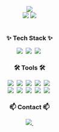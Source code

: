 
<div align="center">
  <img src="https://github.com/seuxghee/seuxghee/assets/160220269/0d6c8bfc-83cc-410c-a654-c51ba1d4dd9d"/>
</div>
<div  align="center">
 <img src="https://github-readme-stats.vercel.app/api?username=seuxghee&theme=buefy&show_icons=true"/>
 <img src="https://github-readme-stats.vercel.app/api/top-langs/?username=seuxghee&theme=buefy&layout=compact"/>
</div>


<br>


  <h3 align="center">✨ Tech Stack ✨</h3>
  <div align="center">
  <img src="https://img.shields.io/badge/java-007396?style=for-the-badge&logo=java&logoColor=white">&nbsp
  <img src="https://img.shields.io/badge/python-3776AB?style=for-the-badge&logo=python&logoColor=white">&nbsp
  <img src="https://img.shields.io/badge/c%23-%23239120.svg?style=for-the-badge&logo=c-sharp&logoColor=white">&nbsp
  </div>

  <h3 align="center">🛠 Tools 🛠</h3>
  <div align="center">
  <img src="https://img.shields.io/badge/git-F05033.svg?style=for-the-badge&logo=git&logoColor=white" />&nbsp
  <img src="https://img.shields.io/badge/github-181717.svg?style=for-the-badge&logo=github&logoColor=white" />&nbsp
  <img src="https://img.shields.io/badge/Notion-F3F3F3.svg?style=for-the-badge&logo=notion&logoColor=black" />&nbsp
  <img src="https://img.shields.io/badge/html5-E34F26?style=for-the-badge&logo=html5&logoColor=white">&nbsp
  <img src="https://img.shields.io/badge/css-1572B6?style=for-the-badge&logo=css3&logoColor=white">&nbsp<br>
  <img src="https://img.shields.io/badge/VSCode-2C2C32.svg?style=for-the-badge&logo=visual-studio-code&logoColor=22ABF3" />&nbsp
  <img src="https://img.shields.io/badge/Ubuntu-E95420?style=flat-square&logo=Ubuntu&logoColor=white"/>&nbsp
  <img src="https://img.shields.io/badge/Android%20Studio-3DDC84.svg?&style=for-the-badge&logo=Android%20Studio&logoColor=white" />&nbsp
  <img src="https://img.shields.io/badge/Eclipse%20IDE-2C2255.svg?&style=for-the-badge&logo=Eclipse%20IDE&logoColor=white"/>&nbsp
  <img src="https://img.shields.io/badge/oracle-F80000?style=for-the-badge&logo=oracle&logoColor=white">&nbsp
  </div>


<h3 align="center">📫 Contact 📫</h3>
<div align="center">
  </a>
  <a href="mailto:did030930@gmail.com">
    <img
      src="https://img.shields.io/badge/did030930@gmail.com-F2E2F8?style=for-the-badge&logo=gmail&logoColor=white"/>&nbsp
  </a>
</div>


